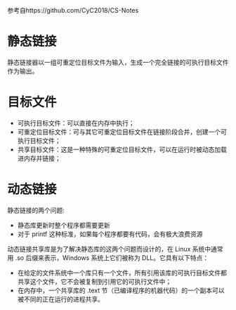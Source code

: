 参考自https://github.com/CyC2018/CS-Notes 

# 静态链接

 静态链接器以一组可重定位目标文件为输入，生成一个完全链接的可执行目标文件作为输出。 

# 目标文件

- 可执行目标文件：可以直接在内存中执行；
- 可重定位目标文件：可与其它可重定位目标文件在链接阶段合并，创建一个可执行目标文件；
- 共享目标文件：这是一种特殊的可重定位目标文件，可以在运行时被动态加载进内存并链接；

# 动态链接

静态链接的两个问题:

- 静态库更新时整个程序都需要更新
- 对于 printf 这种标准，如果每个程序都要有代码，会有极大浪费资源

动态链接共享库是为了解决静态库的这两个问题而设计的，在 Linux 系统中通常用 .so 后缀来表示，Windows 系统上它们被称为 DLL。它具有以下特点：

- 在给定的文件系统中一个库只有一个文件，所有引用该库的可执行目标文件都共享这个文件，它不会被复制到引用它的可执行文件中；
- 在内存中，一个共享库的 .text 节（已编译程序的机器代码）的一个副本可以被不同的正在运行的进程共享。